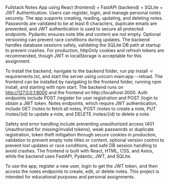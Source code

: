 Fullstack Notes App using React (frontend) + FastAPI (backend) + SQLite + JWT Authentication. Users can register, login, and manage personal notes securely. The app supports creating, reading, updating, and deleting notes. Passwords are validated to be at least 6 characters, duplicate emails are prevented, and JWT authentication is used to secure all protected endpoints. Pydantic ensures note title and content are not empty. Optional versioning can prevent race conditions during updates. The backend handles database sessions safely, validating the SQLite DB path at startup to prevent crashes. For production, httpOnly cookies and refresh tokens are recommended, though JWT in localStorage is acceptable for this assignment.

To install the backend, navigate to the backend folder, run pip install -r requirements.txt, and start the server using uvicorn main:app --reload. The frontend can be installed by navigating to the frontend folder, running npm install, and starting with npm start. The backend runs on http://127.0.0.1:8000 and the frontend on http://localhost:3000. Auth endpoints include POST /register for user registration and POST /login to obtain a JWT token. Notes endpoints, which require JWT authentication, include GET /notes to fetch all notes, POST /notes to create a note, PUT /notes/{id} to update a note, and DELETE /notes/{id} to delete a note.

Safety and error handling include preventing unauthorized access (401 Unauthorized for missing/invalid tokens), weak passwords or duplicate registration, token theft mitigation through secure cookies in production, validation to prevent empty note titles or content, optional version control to prevent lost updates or race conditions, and safe DB session handling to avoid crashes. The frontend is built with React, HTML, CSS, and Axios, while the backend uses FastAPI, Pydantic, JWT, and SQLite.

To use the app, register a new user, login to get the JWT token, and then access the notes endpoints to create, edit, or delete notes. This project is intended for educational purposes and personal assignments.
